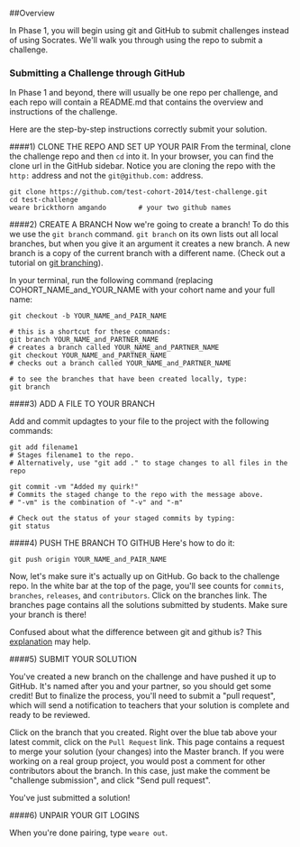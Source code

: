 

##Overview

In Phase 1, you will begin using git and GitHub to submit challenges instead of using Socrates.  We'll walk you through using the repo to submit a challenge.


### Submitting a Challenge through GitHub

In Phase 1 and beyond, there will usually be one repo per challenge, and each repo will contain a README.md that contains the overview and instructions of the challenge.  

Here are the step-by-step instructions correctly submit your solution.

####1) CLONE THE REPO AND SET UP YOUR PAIR
From the terminal, clone the challenge repo and then `cd` into it.  In your browser, you can find the clone url in the GitHub sidebar.  Notice you are cloning the repo with the `http:` address and not the `git@github.com:` address.

```
git clone https://github.com/test-cohort-2014/test-challenge.git
cd test-challenge
weare brickthorn amgando        # your two github names
```

####2) CREATE A BRANCH
Now we're going to create a branch! To do this we use the `git branch` command. `git branch` on its own lists out all local branches, but when you give it an argument it creates a new branch. A new branch is a copy of the current branch with a different name. (Check out a tutorial on [git branching](http://pcottle.github.io/learnGitBranching/)).

In your terminal, run the following command (replacing COHORT_NAME_and_YOUR_NAME with your cohort name and your full name:

``` shell
git checkout -b YOUR_NAME_and_PAIR_NAME

# this is a shortcut for these commands:
git branch YOUR_NAME_and_PARTNER_NAME
# creates a branch called YOUR_NAME_and_PARTNER_NAME
git checkout YOUR_NAME_and_PARTNER_NAME
# checks out a branch called YOUR_NAME_and_PARTNER_NAME

# to see the branches that have been created locally, type:
git branch

```


####3) ADD A FILE TO YOUR BRANCH

Add and commit updagtes to your file to the project with the following commands:

``` shell
git add filename1        
# Stages filename1 to the repo.
# Alternatively, use "git add ." to stage changes to all files in the repo

git commit -vm "Added my quirk!"
# Commits the staged change to the repo with the message above.
# "-vm" is the combination of "-v" and "-m"

# Check out the status of your staged commits by typing:
git status
```
####4) PUSH THE BRANCH TO GITHUB
Here's how to do it:

``` shell
git push origin YOUR_NAME_and_PAIR_NAME
```

Now, let's make sure it's actually up on GitHub. Go back to the challenge repo. In the white bar at the top of the page, you'll see counts for `commits`, `branches`, `releases`, and `contributors`.  Click on the branches link.  The branches page contains all the solutions submitted by students.  Make sure your branch is there! 

Confused about what the difference between git and github is?  This [explanation](http://www.jahya.net/blog/?2013-05-git-vs-github) may help.

####5) SUBMIT YOUR SOLUTION

You've created a new branch on the challenge and have pushed it up to GitHub.  It's named after you and your partner, so you should get some credit!  But to finalize the process, you'll need to submit a "pull request", which will send a notification to teachers that your solution is complete and ready to be reviewed.

Click on the branch that you created.  Right over the blue tab above your latest commit, click on the `Pull Request` link.  This page contains a request to merge your solution (your changes) into the Master branch.  If you were working on a real group project, you would post a comment for other contributors about the branch.  In this case, just make the comment be "challenge submission", and click "Send pull request".

You've just submitted a solution!


####6) UNPAIR YOUR GIT LOGINS

When you're done pairing, type `weare out`.

